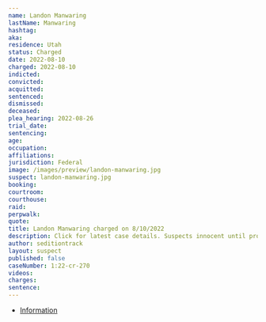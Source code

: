 ```yaml
---
name: Landon Manwaring
lastName: Manwaring
hashtag: 
aka:
residence: Utah
status: Charged
date: 2022-08-10
charged: 2022-08-10
indicted:
convicted:
acquitted:
sentenced:
dismissed:
deceased:
plea_hearing: 2022-08-26
trial_date:
sentencing:
age:
occupation:
affiliations:
jurisdiction: Federal
image: /images/preview/landon-manwaring.jpg
suspect: landon-manwaring.jpg
booking:
courtroom:
courthouse:
raid:
perpwalk:
quote:
title: Landon Manwaring charged on 8/10/2022
description: Click for latest case details. Suspects innocent until proven guilty.
author: seditiontrack
layout: suspect
published: false
caseNumber: 1:22-cr-270
videos:
charges:
sentence:
---
```

- [Information](https://storage.courtlistener.com/recap/gov.uscourts.dcd.246138/gov.uscourts.dcd.246138.1.0.pdf)
